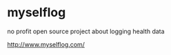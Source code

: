 myselflog
=========

no profit open source project about logging health data

http://www.myselflog.com/
